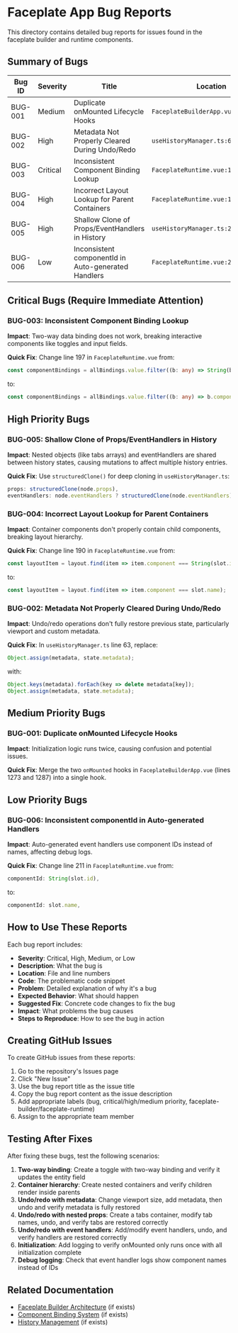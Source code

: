 # Faceplate App Bug Reports

This directory contains detailed bug reports for issues found in the faceplate builder and runtime components.

## Summary of Bugs

| Bug ID | Severity | Title | Location |
|--------|----------|-------|----------|
| BUG-001 | Medium | Duplicate onMounted Lifecycle Hooks | `FaceplateBuilderApp.vue:1273,1287` |
| BUG-002 | High | Metadata Not Properly Cleared During Undo/Redo | `useHistoryManager.ts:63` |
| BUG-003 | Critical | Inconsistent Component Binding Lookup | `FaceplateRuntime.vue:197` |
| BUG-004 | High | Incorrect Layout Lookup for Parent Containers | `FaceplateRuntime.vue:190` |
| BUG-005 | High | Shallow Clone of Props/EventHandlers in History | `useHistoryManager.ts:27-64` |
| BUG-006 | Low | Inconsistent componentId in Auto-generated Handlers | `FaceplateRuntime.vue:211` |

## Critical Bugs (Require Immediate Attention)

### BUG-003: Inconsistent Component Binding Lookup
**Impact**: Two-way data binding does not work, breaking interactive components like toggles and input fields.

**Quick Fix**: Change line 197 in `FaceplateRuntime.vue` from:
```typescript
const componentBindings = allBindings.value.filter((b: any) => String(b.componentId) === String(slot.id));
```
to:
```typescript
const componentBindings = allBindings.value.filter((b: any) => b.component === slot.name);
```

## High Priority Bugs

### BUG-005: Shallow Clone of Props/EventHandlers in History
**Impact**: Nested objects (like tabs arrays) and eventHandlers are shared between history states, causing mutations to affect multiple history entries.

**Quick Fix**: Use `structuredClone()` for deep cloning in `useHistoryManager.ts`:
```typescript
props: structuredClone(node.props),
eventHandlers: node.eventHandlers ? structuredClone(node.eventHandlers) : undefined,
```

### BUG-004: Incorrect Layout Lookup for Parent Containers
**Impact**: Container components don't properly contain child components, breaking layout hierarchy.

**Quick Fix**: Change line 190 in `FaceplateRuntime.vue` from:
```typescript
const layoutItem = layout.find(item => item.component === String(slot.id));
```
to:
```typescript
const layoutItem = layout.find(item => item.component === slot.name);
```

### BUG-002: Metadata Not Properly Cleared During Undo/Redo
**Impact**: Undo/redo operations don't fully restore previous state, particularly viewport and custom metadata.

**Quick Fix**: In `useHistoryManager.ts` line 63, replace:
```typescript
Object.assign(metadata, state.metadata);
```
with:
```typescript
Object.keys(metadata).forEach(key => delete metadata[key]);
Object.assign(metadata, state.metadata);
```

## Medium Priority Bugs

### BUG-001: Duplicate onMounted Lifecycle Hooks
**Impact**: Initialization logic runs twice, causing confusion and potential issues.

**Quick Fix**: Merge the two `onMounted` hooks in `FaceplateBuilderApp.vue` (lines 1273 and 1287) into a single hook.

## Low Priority Bugs

### BUG-006: Inconsistent componentId in Auto-generated Handlers
**Impact**: Auto-generated event handlers use component IDs instead of names, affecting debug logs.

**Quick Fix**: Change line 211 in `FaceplateRuntime.vue` from:
```typescript
componentId: String(slot.id),
```
to:
```typescript
componentId: slot.name,
```

## How to Use These Reports

Each bug report includes:
- **Severity**: Critical, High, Medium, or Low
- **Description**: What the bug is
- **Location**: File and line numbers
- **Code**: The problematic code snippet
- **Problem**: Detailed explanation of why it's a bug
- **Expected Behavior**: What should happen
- **Suggested Fix**: Concrete code changes to fix the bug
- **Impact**: What problems the bug causes
- **Steps to Reproduce**: How to see the bug in action

## Creating GitHub Issues

To create GitHub issues from these reports:

1. Go to the repository's Issues page
2. Click "New Issue"
3. Use the bug report title as the issue title
4. Copy the bug report content as the issue description
5. Add appropriate labels (bug, critical/high/medium priority, faceplate-builder/faceplate-runtime)
6. Assign to the appropriate team member

## Testing After Fixes

After fixing these bugs, test the following scenarios:

1. **Two-way binding**: Create a toggle with two-way binding and verify it updates the entity field
2. **Container hierarchy**: Create nested containers and verify children render inside parents
3. **Undo/redo with metadata**: Change viewport size, add metadata, then undo and verify metadata is fully restored
4. **Undo/redo with nested props**: Create a tabs container, modify tab names, undo, and verify tabs are restored correctly
5. **Undo/redo with event handlers**: Add/modify event handlers, undo, and verify handlers are restored correctly
6. **Initialization**: Add logging to verify onMounted only runs once with all initialization complete
7. **Debug logging**: Check that event handler logs show component names instead of IDs

## Related Documentation

- [Faceplate Builder Architecture](../docs/faceplate-builder.md) (if exists)
- [Component Binding System](../docs/bindings.md) (if exists)
- [History Management](../docs/history.md) (if exists)
